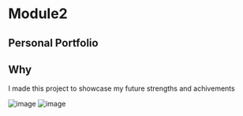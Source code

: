 # Module2

## Personal Portfolio

## Why
I made this project to showcase my future strengths and achivements

![image](https://user-images.githubusercontent.com/123606385/219534546-42b354a4-1d58-4d75-801c-7e22f83b0d6c.png)
![image](https://user-images.githubusercontent.com/123606385/219534592-605be04a-a59a-45ab-a122-c4e5342ba1da.png)
